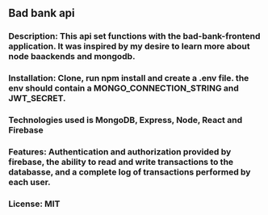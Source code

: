 ## Bad bank api 

### Description: This api set functions with the bad-bank-frontend application. It was inspired by my desire to learn more about node baackends and mongodb. 

### Installation: Clone, run npm install and create a .env file. the env should contain a MONGO_CONNECTION_STRING and JWT_SECRET.

### Technologies used is MongoDB, Express, Node, React and Firebase

### Features: Authentication and authorization provided by firebase, the ability to read and write transactions to the databasse, and a complete log of transactions performed by each user. 

### License: MIT
